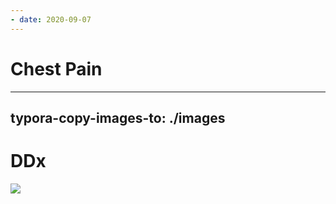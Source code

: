 ```yaml
---
- date: 2020-09-07
---
```


# Chest Pain
---

## typora-copy-images-to: ./images

# DDx

![](https://photos.thisispiggy.com/file/wikiFiles/5A3CF299-9349-4E8D-9D09-585CC22F9F7F.jpg)

